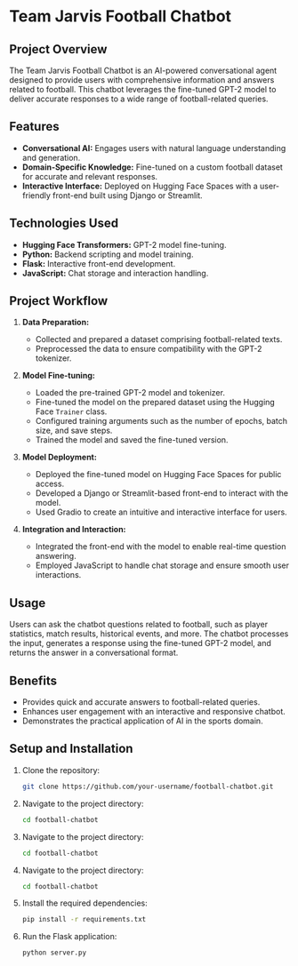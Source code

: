 # Team Jarvis Football Chatbot

## Project Overview
The Team Jarvis Football Chatbot is an AI-powered conversational agent designed to provide users with comprehensive information and answers related to football. This chatbot leverages the fine-tuned GPT-2 model to deliver accurate responses to a wide range of football-related queries.

## Features
- **Conversational AI:** Engages users with natural language understanding and generation.
- **Domain-Specific Knowledge:** Fine-tuned on a custom football dataset for accurate and relevant responses.
- **Interactive Interface:** Deployed on Hugging Face Spaces with a user-friendly front-end built using Django or Streamlit.

## Technologies Used
- **Hugging Face Transformers:** GPT-2 model fine-tuning.
- **Python:** Backend scripting and model training.
- **Flask:** Interactive front-end development.
- **JavaScript:** Chat storage and interaction handling.

## Project Workflow
1. **Data Preparation:**
   - Collected and prepared a dataset comprising football-related texts.
   - Preprocessed the data to ensure compatibility with the GPT-2 tokenizer.

2. **Model Fine-tuning:**
   - Loaded the pre-trained GPT-2 model and tokenizer.
   - Fine-tuned the model on the prepared dataset using the Hugging Face `Trainer` class.
   - Configured training arguments such as the number of epochs, batch size, and save steps.
   - Trained the model and saved the fine-tuned version.

3. **Model Deployment:**
   - Deployed the fine-tuned model on Hugging Face Spaces for public access.
   - Developed a Django or Streamlit-based front-end to interact with the model.
   - Used Gradio to create an intuitive and interactive interface for users.

4. **Integration and Interaction:**
   - Integrated the front-end with the model to enable real-time question answering.
   - Employed JavaScript to handle chat storage and ensure smooth user interactions.

## Usage
Users can ask the chatbot questions related to football, such as player statistics, match results, historical events, and more. The chatbot processes the input, generates a response using the fine-tuned GPT-2 model, and returns the answer in a conversational format.

## Benefits
- Provides quick and accurate answers to football-related queries.
- Enhances user engagement with an interactive and responsive chatbot.
- Demonstrates the practical application of AI in the sports domain.

## Setup and Installation
1. Clone the repository:
   ```bash
   git clone https://github.com/your-username/football-chatbot.git
   ```
2. Navigate to the project directory:
   ```bash
   cd football-chatbot
   ```
3. Navigate to the project directory:
   ```bash
   cd football-chatbot
   ```
4. Navigate to the project directory:
   ```bash
   cd football-chatbot
   ```
5. Install the required dependencies:
   ```bash
   pip install -r requirements.txt
   ```
6. Run the Flask application:
   ```bash
   python server.py
   ```

